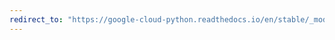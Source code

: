 ```yaml
---
redirect_to: "https://google-cloud-python.readthedocs.io/en/stable/_modules/google/cloud/logging/logger.html"
---
```

